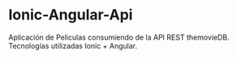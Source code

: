 # Ionic-Angular-Api
Aplicación de Peliculas consumiendo de la API REST themovieDB.
Tecnologías utilizadas Ionic + Angular.

